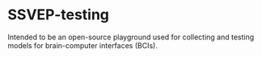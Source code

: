 # SSVEP-testing
Intended to be an open-source playground used for collecting and testing models for brain-computer interfaces (BCIs).
